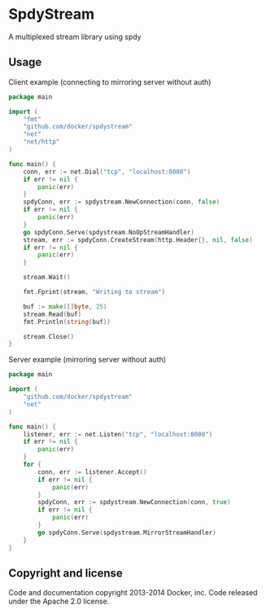 # SpdyStream

A multiplexed stream library using spdy

## Usage

Client example (connecting to mirroring server without auth)

```go
package main

import (
	"fmt"
	"github.com/docker/spdystream"
	"net"
	"net/http"
)

func main() {
	conn, err := net.Dial("tcp", "localhost:8080")
	if err != nil {
		panic(err)
	}
	spdyConn, err := spdystream.NewConnection(conn, false)
	if err != nil {
		panic(err)
	}
	go spdyConn.Serve(spdystream.NoOpStreamHandler)
	stream, err := spdyConn.CreateStream(http.Header{}, nil, false)
	if err != nil {
		panic(err)
	}

	stream.Wait()

	fmt.Fprint(stream, "Writing to stream")

	buf := make([]byte, 25)
	stream.Read(buf)
	fmt.Println(string(buf))

	stream.Close()
}
```

Server example (mirroring server without auth)

```go
package main

import (
	"github.com/docker/spdystream"
	"net"
)

func main() {
	listener, err := net.Listen("tcp", "localhost:8080")
	if err != nil {
		panic(err)
	}
	for {
		conn, err := listener.Accept()
		if err != nil {
			panic(err)
		}
		spdyConn, err := spdystream.NewConnection(conn, true)
		if err != nil {
			panic(err)
		}
		go spdyConn.Serve(spdystream.MirrorStreamHandler)
	}
}
```

## Copyright and license

Code and documentation copyright 2013-2014 Docker, inc. Code released under the Apache 2.0 license.
